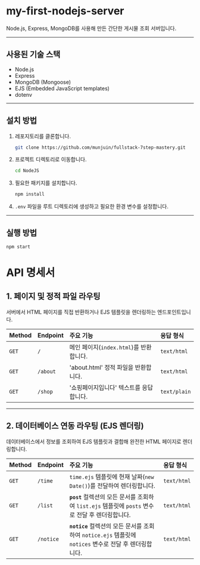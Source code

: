 # my-first-nodejs-server

Node.js, Express, MongoDB를 사용해 만든 간단한 게시물 조회 서버입니다.

---

## 사용된 기술 스택

- Node.js
- Express
- MongoDB (Mongoose)
- EJS (Embedded JavaScript templates)
- dotenv

---

## 설치 방법

1.  레포지토리를 클론합니다.
    ```bash
    git clone https://github.com/munjuin/fullstack-7step-mastery.git
    ```
2.  프로젝트 디렉토리로 이동합니다.
    ```bash
    cd NodeJS
    ```
3.  필요한 패키지를 설치합니다.
    ```bash
    npm install
    ```
4.  `.env` 파일을 루트 디렉토리에 생성하고 필요한 환경 변수를 설정합니다.

---

## 실행 방법

```bash
npm start
```

# API 명세서

## 1. 페이지 및 정적 파일 라우팅

서버에서 HTML 페이지를 직접 반환하거나 EJS 템플릿을 렌더링하는 엔드포인트입니다.

| Method | Endpoint | 주요 기능                               | 응답 형식    |
| :----- | :------- | :-------------------------------------- | :----------- |
| `GET`  | `/`      | 메인 페이지(`index.html`)를 반환합니다. | `text/html`  |
| `GET`  | `/about` | 'about.html' 정적 파일을 반환합니다.    | `text/html`  |
| `GET`  | `/shop`  | '쇼핑페이지입니다' 텍스트를 응답합니다. | `text/plain` |

---

## 2. 데이터베이스 연동 라우팅 (EJS 렌더링)

데이터베이스에서 정보를 조회하여 EJS 템플릿과 결합해 완전한 HTML 페이지로 렌더링합니다.

| Method | Endpoint  | 주요 기능                                                                                               | 응답 형식   |
| :----- | :-------- | :------------------------------------------------------------------------------------------------------ | :---------- |
| `GET`  | `/time`   | `time.ejs` 템플릿에 현재 날짜(`new Date()`)를 전달하여 렌더링합니다.                                    | `text/html` |
| `GET`  | `/list`   | **`post`** 컬렉션의 모든 문서를 조회하여 `list.ejs` 템플릿에 `posts` 변수로 전달 후 렌더링합니다.       | `text/html` |
| `GET`  | `/notice` | **`notice`** 컬렉션의 모든 문서를 조회하여 `notice.ejs` 템플릿에 `notices` 변수로 전달 후 렌더링합니다. | `text/html` |
